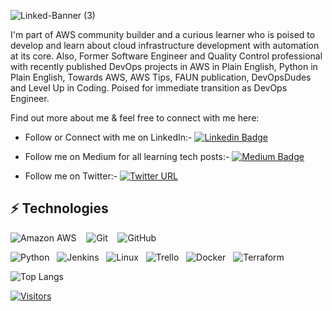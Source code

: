 <!-- Introduce yourself and give a brief introduction about yourself here.  Also include what tech you're interested in and what you are currently learning -->
<!-- 
![Joseph-Snow-Caps (1)](https://github.com/joey1089/joey1089/assets/90427049/1dbe657a-f9af-4ad7-84d7-941f0e88e088) -->

![Linked-Banner (3)](https://github.com/joey1089/joey1089/assets/90427049/a0b3eea0-d2b8-433b-a546-176861c5b27a)

I'm part of AWS community builder and a curious learner who is poised to develop and learn about cloud infrastructure development with automation at its core. Also, Former Software Engineer and Quality Control professional with recently published DevOps projects in AWS in Plain English, Python in Plain English, Towards AWS, AWS Tips, FAUN publication, DevOpsDudes and Level Up in Coding. Poised for immediate transition as DevOps Engineer. 


Find out more about me & feel free to connect with me here:

<!-- Replace the fields below with the information requested. Remember to remove the encapsulating <> characters. For spaces in names, use %20 (e.g. Joseph%20Peter) -->

* Follow or Connect with me on LinkedIn:- [![Linkedin Badge](https://img.shields.io/badge/-Joseph%20Peter-blue?style=flat-square&logo=Linkedin&logoColor=white&link=https://www.linkedin.com/in/josephvpeter7/)](https://www.linkedin.com/in/josephvpeter7/)
  

* Follow me on Medium for all learning tech posts:- [![Medium Badge](https://img.shields.io/badge/Joseph%20Peter-12100E?style=flat-square&logo=medium&logoColor=white&link=https://medium.com/@josephvpeter7)](https://medium.com/@josephvpeter7)
  

* Follow me on Twitter:- [![Twitter URL](https://img.shields.io/twitter/url/https/twitter.com/josephvpeter.svg?style=social&label=Follow%20%40josephvpeter)](https://twitter.com/josephvpeter)
  
<!-- * Watch my videos on YouTube:- [![YouTube URL](https://img.shields.io/badge/YouTube-FF0000?style=for-the-badge&logo=youtube&logoColor=white&link=https://www.youtube.com/@cloudytech2learn)](https://www.youtube.com/@cloudytech2learn) -->

## ⚡ Technologies

<!-- Check out the Badges folder for more badges -->

![Amazon AWS](https://img.shields.io/badge/Amazon%20AWS-232F3E?style=flat-square&logo=amazon-aws) &nbsp;&nbsp;
![Git](https://img.shields.io/badge/-Git-black?style=flat-square&logo=git) &nbsp;&nbsp;
![GitHub](https://img.shields.io/badge/GitHub-100000?style=for-the-badge&logo=github&logoColor=white)&nbsp;&nbsp;
<!-- (https://img.shields.io/badge/GitHub-100000?style=for-the-badge&logo=github&logoColor=white)- 
(https://img.shields.io/badge/-GitHub-181717?style=flat-square&logo=github  -->
![Python](https://img.shields.io/badge/-Python-black?style=flat-square&logo=Python)&nbsp;&nbsp;
![Jenkins](https://img.shields.io/badge/Jenkins-D24939?style=for-the-badge&logo=Jenkins&logoColor=white)&nbsp;&nbsp;
![Linux](https://img.shields.io/badge/Linux-FCC624?style=flat-square&logo=linux&logoColor=black)&nbsp;&nbsp;
![Trello](https://img.shields.io/badge/Trello-%23026AA7.svg?style=flat-square&logo=Trello&logoColor=white)&nbsp;&nbsp;
![Docker](https://img.shields.io/badge/docker-%230db7ed.svg?style=for-the-badge&logo=docker&logoColor=white)&nbsp;&nbsp;
![Terraform](https://img.shields.io/badge/terraform-%235835CC.svg?style=for-the-badge&logo=terraform&logoColor=white)

<!-- Replace the fields below with the information requested. Remember to remove the encapsulating <> characters. -->

<!-- ![Github Stats](https://github-readme-stats.vercel.app/api?username=joey1089&count_private=true&show_icons=true&theme=tokyonight&include_all_commits=true) -->

   
![Top Langs](https://github-readme-stats.vercel.app/api/top-langs/?username=joey1089&hide=TeX&layout=compact&theme=tokyonight)


[![Visitors](https://api.visitorbadge.io/api/visitors?path=LevelUpInTech%joey1089&label=VISITORS&countColor=%23263759)](https://visitorbadge.io/status?path=LevelUpInTech%joey1089)






<!--
**joey1089/joey1089** is a ✨ _special_ ✨ repository because its `README.md` (this file) appears on your GitHub profile.

Here are some ideas to get you started:

- 🔭 I’m currently working on python language 
- 🌱 I’m currently learning DevOps related technologies
- 👯 I’m looking to collaborate on ...
- 🤔 I’m looking for help with ...
- 💬 Ask me about AWS and cloud related technologies

-->

